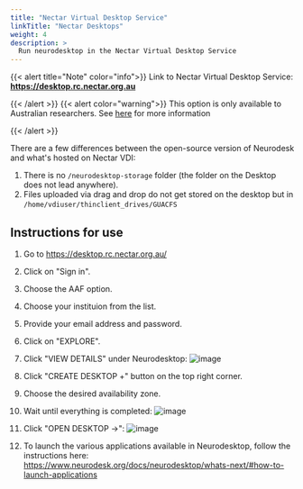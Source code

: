 ```yaml
---
title: "Nectar Virtual Desktop Service"
linkTitle: "Nectar Desktops"
weight: 4
description: >
  Run neurodesktop in the Nectar Virtual Desktop Service
---
```


{{< alert title="Note" color="info">}}
Link to Nectar Virtual Desktop Service: **https://desktop.rc.nectar.org.au**


{{< /alert >}}
{{< alert color="warning">}}
This option is only available to Australian researchers. See [here](https://desktop.rc.nectar.org.au/about/) for more information

{{< /alert >}}

There are a few differences between the open-source version of Neurodesk and what's hosted on Nectar VDI:
1) There is no `/neurodesktop-storage` folder (the folder on the Desktop does not lead anywhere).
2) Files uploaded via drag and drop do not get stored on the desktop but in `/home/vdiuser/thinclient_drives/GUACFS`

## Instructions for use

1) Go to https://desktop.rc.nectar.org.au/

2) Click on "Sign in".

3) Choose the AAF option.

4) Choose your instituion from the list.

5) Provide your email address and password.

6) Click on "EXPLORE".

7) Click "VIEW DETAILS" under Neurodesktop:
![image](https://user-images.githubusercontent.com/4021595/150286038-592d6b31-3b9a-4ade-8b2d-824a17ca23b4.png)

8) Click "CREATE DESKTOP +" button on the top right corner.

9) Choose the desired availability zone.

10) Wait until everything is completed:
![image](https://user-images.githubusercontent.com/4021595/150286126-2d8f60af-7499-4c69-998a-668c9c34d8c9.png)

11) Click "OPEN DESKTOP ->":
![image](https://user-images.githubusercontent.com/4021595/150286383-1c1b8d20-c772-4598-a81b-1ef9e11526b8.png)

12) To launch the various applications available in Neurodesktop, follow the instructions here:
https://www.neurodesk.org/docs/neurodesktop/whats-next/#how-to-launch-applications
